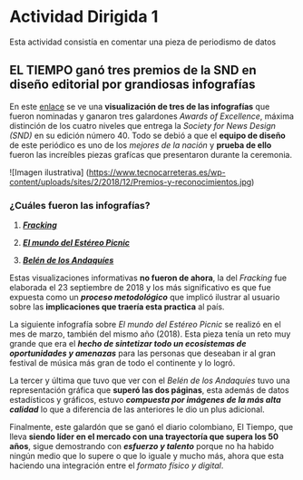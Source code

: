 # Actividad Dirigida 1

Esta actividad consistía en comentar una pieza de periodismo de datos   

## EL TIEMPO ganó tres premios de la SND en diseño editorial por grandiosas infografías

En este [enlace](https://www.eltiempo.com/cultura/gente/el-tiempo-gano-tres-premios-de-la-snd-en-diseno-editorial-e-infografia-337592) se ve una **visualización de tres de las infografías** que fueron nominadas y ganaron  tres galardones *Awards of Excellence*, máxima distinción de los cuatro niveles que entrega la *Society for News Design (SND)* en su edición número 40. Todo se debió a que el **equipo de diseño** de este periódico es uno de los *mejores de la nación* y **prueba de ello** fueron las increíbles piezas grafícas que presentaron durante la ceremonia.

![Imagen ilustrativa]
(https://www.tecnocarreteras.es/wp-content/uploads/sites/2/2018/12/Premios-y-reconocimientos.jpg)

### **¿Cuáles fueron las infografías?**

1. ***[Fracking](https://twitter.com/acp_colombia/status/1043880184615784452 "Fracking")***

2. ***[El mundo del Estéreo Picnic](https://twitter.com/infografiaetce/status/975491246520184833 "El mundo del Estéreo Picnic")***

3. ***[Belén de los Andaquíes](https://www.eltiempo.com/cultura/gente/el-tiempo-gano-tres-premios-de-la-snd-en-diseno-editorial-e-infografia-337592 "Belén de los Andaquíes")***

Estas visualizaciones informativas **no fueron de ahora**, la del *Fracking* fue elaborada el 23 septiembre de 2018 y los más significativo es que fue expuesta como un ***proceso metodológico*** que implicó ilustrar al usuario sobre las **implicaciones que traería esta practica** al país.

La siguiente infografía sobre *El mundo del Estéreo Picnic* se realizó en el mes de marzo, también del mismo año (2018). Esta pieza tenía un reto muy grande que era el ***hecho de sintetizar todo un ecosistemas de oportunidades y amenazas*** para las personas que deseaban ir al gran festival de música más gran de todo el continente y lo logró.

La tercer y última que tuvo que ver con el *Belén de los Andaquíes* tuvo una representación gráfica que **superó las dos páginas**, esta además de datos estadísticos y gráficos, estuvo ***compuesta por imágenes de la más alta calidad*** lo que a diferencia de las anteriores le dio un plus adicional.

Finalmente, este galardón que se ganó el diario colombiano, El Tiempo, que lleva **siendo líder en el mercado con una trayectoría que supera los 50 años**, sigue demostrando con ***esfuerzo y talento*** porque no ha habido ningún medio que lo supere o que lo iguale y mucho más, ahora que esta haciendo una integración entre el *formato físico y digital*.
